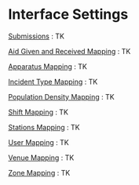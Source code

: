 # Interface Settings

[Submissions]()
: TK

[Aid Given and Received Mapping]()
: TK

[Apparatus Mapping]()
: TK

[Incident Type Mapping]()
: TK

[Population Density Mapping]()
: TK

[Shift Mapping]()
: TK

[Stations Mapping]()
: TK

[User Mapping]()
: TK

[Venue Mapping]()
: TK

[Zone Mapping]()
: TK
